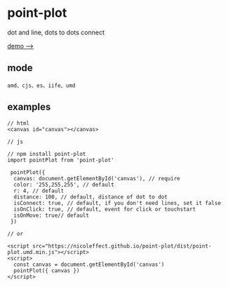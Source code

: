 # point-plot

dot and line, dots to dots connect

[demo -->](https://nicoleffect.github.io/point-plot/examples/index.html)

## mode

```
amd、cjs、es、iife、umd
```

## examples

```
// html
<canvas id="canvas"></canvas>

// js

// npm install point-plot
import pointPlot from 'point-plot'

 pointPlot({
  canvas: document.getElementById('canvas'), // require
  color: '255,255,255', // default
  r: 4, // default
  distance: 100, // default, distance of dot to dot
  isConnect: true, // default, if you don't need lines, set it false
  isOnClick: true, // default, event for click or touchstart
  isOnMove: true// default
 })

// or

<script src="https://nicoleffect.github.io/point-plot/dist/point-plot.umd.min.js"></script>
<script>
  const canvas = document.getElementById('canvas')
  pointPlot({ canvas })
</script>

```
